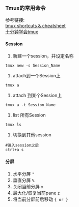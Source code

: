 ### Tmux的常用命令
参考链接:  
[tmux shortcuts & cheatsheet](https://gist.github.com/MohamedAlaa/2961058)  
[十分钟学会tmux](http://www.cnblogs.com/kaiye/p/6275207.html)
#### Session  
1. 新建一个session，并设定名称
```
tmux new -s Session_Name
```
1. attach到一个Session上
```
tmux a
```
1. attach 到某个Session上
```
tmux a -t Session_Name
```
1. list 所有Session
```
tmux ls
```
1. 切换到其他session
```
#进入session之后
ctrl+a s
```

#### 分屏  
1. 水平分屏 `"`
1. 垂直分屏 `%`
1. 关闭当前分屏 `x`
1. 最大化/恢复当前pane  `z`
1. 将当前分屏前后移动 `{ or }`

